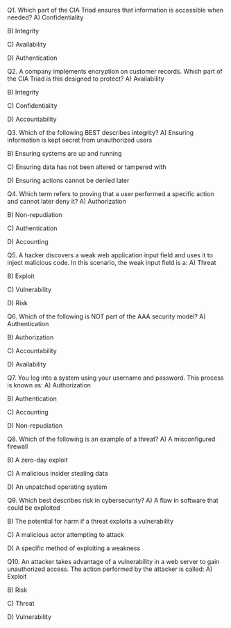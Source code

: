 Q1. Which part of the CIA Triad ensures that information is accessible when needed?
A) Confidentiality


B) Integrity


C) Availability


D) Authentication



Q2. A company implements encryption on customer records. Which part of the CIA Triad is this designed to protect?
A) Availability


B) Integrity


C) Confidentiality


D) Accountability

 



Q3. Which of the following BEST describes integrity?
A) Ensuring information is kept secret from unauthorized users


B) Ensuring systems are up and running


C) Ensuring data has not been altered or tampered with


D) Ensuring actions cannot be denied later



Q4. Which term refers to proving that a user performed a specific action and cannot later deny it?
A) Authorization


B) Non-repudiation


C) Authentication


D) Accounting



Q5. A hacker discovers a weak web application input field and uses it to inject malicious code. In this scenario, the weak input field is a:
A) Threat


B) Exploit


C) Vulnerability


D) Risk



Q6. Which of the following is NOT part of the AAA security model?
A) Authentication


B) Authorization


C) Accountability


D) Availability
 



Q7. You log into a system using your username and password. This process is known as:
A) Authorization


B) Authentication


C) Accounting


D) Non-repudiation



Q8. Which of the following is an example of a threat?
A) A misconfigured firewall


B) A zero-day exploit


C) A malicious insider stealing data


D) An unpatched operating system



Q9. Which best describes risk in cybersecurity?
A) A flaw in software that could be exploited


B) The potential for harm if a threat exploits a vulnerability


C) A malicious actor attempting to attack


D) A specific method of exploiting a weakness



Q10. An attacker takes advantage of a vulnerability in a web server to gain unauthorized access. The action performed by the attacker is called:
A) Exploit


B) Risk


C) Threat


D) Vulnerability

